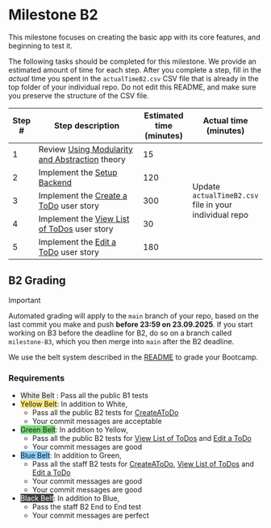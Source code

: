 # Milestone B2

This milestone focuses on creating the basic app with its core features, and beginning to test it.

The following tasks should be completed for this milestone.
We provide an estimated amount of time for each step.
After you complete a step, fill in the _actual_ time you spent in the `actualTimeB2.csv` CSV file that is already in the top folder of your individual repo.
Do not edit this README, and make sure you preserve the structure of the CSV file.

<table>
    <colgroup>
      <col style="width:5%; text-align:center">
      <col style="width:55%">
      <col style="width:20%; text-align:center">
      <col style="width:20%">
    </colgroup>
    <thead>
    <tr>
      <th>Step #</th>
      <th>Step description</th>
      <th>Estimated time (minutes)</th>
      <th>Actual time (minutes)</th>
    </tr>
  </thead>
  <tbody>
    <tr>
      <td>1</td>
      <td>Review <a href="/bootcamp/docs/ModularityAndAbstraction.md">Using Modularity and Abstraction</a> theory</td>
      <td>15</td>
      <td rowspan="5">Update <code>actualTimeB2.csv</code> file in your individual repo</td>
    </tr>
    <tr>
      <td>2</td>
      <td>Implement the <a href="1-SetupBackend.md">Setup Backend</a></td>
      <td>120</td>
    </tr>
    <tr>
      <td>3</td>
      <td>Implement the <a href="2-CreateAToDo.md">Create a ToDo</a> user story</td>
      <td>300</td>
    </tr>
    <tr>
      <td>4</td>
      <td>Implement the <a href="3-TodoList.md">View List of ToDos</a> user story</td>
      <td>30</td>
    </tr>
    <tr>
      <td>5</td>
      <td>Implement the <a href="4-EditATodo.md">Edit a ToDo</a> user story</td>
      <td>180</td>
    </tr>
  </tbody>
</table>

## B2 Grading

> [!IMPORTANT]
> Automated grading will apply to the `main` branch of your repo, based on the last commit you make and push **before 23:59 on 23.09.2025**.
> If you start working on B3 before the deadline for B2, do so on a branch called `milestone-B3`, which you then merge into `main` after the B2 deadline.

We use the belt system described in the [README](../../README.md) to grade your Bootcamp.

### Requirements

- <span style="background-color: #f2f2f2;">White Belt</span> : Pass all the public B1 tests
- <span style="background-color: #FCE883;">Yellow Belt</span>: In addition to White,
  - Pass all the public B2 tests for [CreateAToDo](2-CreateAToDo.md)
  - Your commit messages are acceptable
- <span style="background-color: #77DD77;">Green Belt</span>: In addition to Yellow,
  - Pass all the public B2 tests for [View List of ToDos](3-TodoList.md) and [Edit a ToDo](4-EditATodo.md)
  - Your commit messages are good
- <span style="background-color: #87CEFA;">Blue Belt</span>: In addition to Green,
  - Pass all the staff B2 tests for [CreateAToDo](2-CreateAToDo.md), [View List of ToDos](3-TodoList.md) and [Edit a ToDo](4-EditATodo.md)
  - Your commit messages are good
  - Your commit messages are good
- <span style="background-color: #3F3F3F; color: white;">Black Belt</span>: In addition to Blue,
  - Pass the staff B2 End to End test
  - Your commit messages are perfect
